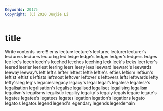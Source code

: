 ```yaml
---
Keywords: 20176
Copyright: (C) 2020 Junjie Li
---
```


# title

Write contents here!!!
erns 
lecture 
lecture's 
lectured 
lecturer
lecturer's 
lecturers 
lectures 
lecturing 
led 
ledge 
ledge's 
ledger 
ledger's 
ledgers
ledges 
lee 
lee's 
leech 
leech's 
leeched 
leeches 
leeching 
leek 
leek's
leeks 
leer 
leer's 
leered 
leerier 
leeriest 
leering 
leers 
leery 
lees
leeward 
leeward's 
leewards 
leeway 
leeway's 
left 
left's 
lefter 
leftest 
leftie
leftie's 
lefties 
leftism 
leftism's 
leftist 
leftist's 
leftists 
leftmost 
leftover 
leftover's
leftovers 
lefts 
leftwards 
lefty 
lefty's 
leg 
leg's 
legacies 
legacy 
legacy's
legal 
legal's 
legalese 
legalese's 
legalisation 
legalisation's 
legalise 
legalised 
legalises 
legalising
legalism 
legalism's 
legalisms 
legalistic 
legality 
legality's 
legally 
legals 
legate 
legate's
legatee 
legatee's 
legatees 
legates 
legation 
legation's 
legations 
legato 
legato's 
legatos
legend 
legend's 
legendary 
legends 
legerdemain 
